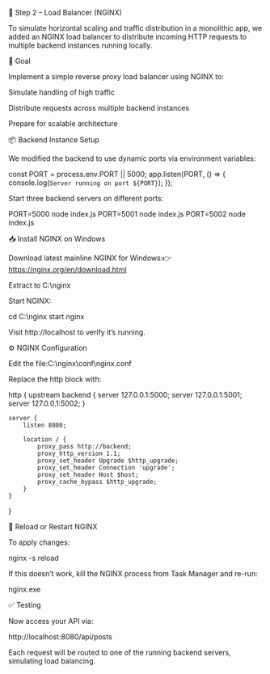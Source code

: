 🧩 Step 2 – Load Balancer (NGINX)

To simulate horizontal scaling and traffic distribution in a monolithic app, we added an NGINX load balancer to distribute incoming HTTP requests to multiple backend instances running locally.

🔧 Goal

Implement a simple reverse proxy load balancer using NGINX to:

Simulate handling of high traffic

Distribute requests across multiple backend instances

Prepare for scalable architecture

📦 Backend Instance Setup

We modified the backend to use dynamic ports via environment variables:

const PORT = process.env.PORT || 5000;
app.listen(PORT, () => {
  console.log(`Server running on port ${PORT}`);
});

Start three backend servers on different ports:

PORT=5000 node index.js
PORT=5001 node index.js
PORT=5002 node index.js

📥 Install NGINX on Windows

Download latest mainline NGINX for Windows:👉 https://nginx.org/en/download.html

Extract to C:\nginx

Start NGINX:

cd C:\nginx
start nginx

Visit http://localhost to verify it’s running.

⚙️ NGINX Configuration

Edit the file:C:\nginx\conf\nginx.conf

Replace the http block with:

http {
    upstream backend {
        server 127.0.0.1:5000;
        server 127.0.0.1:5001;
        server 127.0.0.1:5002;
    }

    server {
        listen 8080;

        location / {
            proxy_pass http://backend;
            proxy_http_version 1.1;
            proxy_set_header Upgrade $http_upgrade;
            proxy_set_header Connection 'upgrade';
            proxy_set_header Host $host;
            proxy_cache_bypass $http_upgrade;
        }
    }
}

🔁 Reload or Restart NGINX

To apply changes:

nginx -s reload

If this doesn’t work, kill the NGINX process from Task Manager and re-run:

nginx.exe

✅ Testing

Now access your API via:

http://localhost:8080/api/posts

Each request will be routed to one of the running backend servers, simulating load balancing.